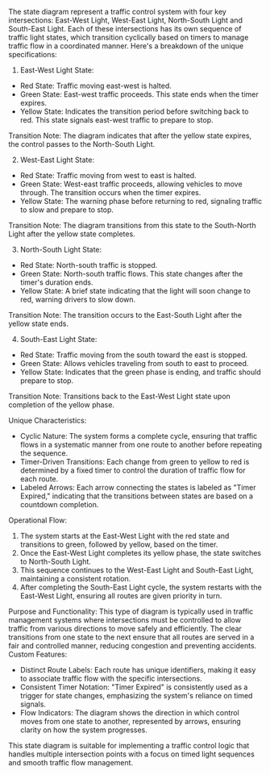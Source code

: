 The state diagram  represent a traffic control system with four key intersections: East-West Light, West-East Light, North-South Light and  South-East Light. Each of these intersections has its own sequence of traffic light states, which transition cyclically based on timers to manage traffic flow in a coordinated manner. Here's a breakdown of the unique specifications:

 1. East-West Light State:
   - Red State: Traffic moving east-west is halted.
   - Green State: East-west traffic proceeds. This state ends when the timer expires.
   - Yellow State: Indicates the transition period before switching back to red. This state signals east-west traffic to prepare to stop.

   Transition Note: The diagram indicates that after the yellow state expires, the control passes to the
North-South Light.

 2. West-East Light State:
   - Red State: Traffic moving from west to east is halted.
   - Green State: West-east traffic proceeds, allowing vehicles to move through. The transition occurs when the timer expires.
   - Yellow State: The warning phase before returning to red, signaling traffic to slow and prepare to stop.

   Transition Note: The diagram transitions from this state to the South-North Light  after the yellow state completes.

 3. North-South Light State:
   - Red State: North-south traffic is stopped.
   - Green State: North-south traffic flows. This state changes after the timer's duration ends.
   - Yellow State: A brief state indicating that the light will soon change to red, warning drivers to slow down.

   Transition Note: The transition occurs to the  East-South Light  after the yellow state ends.

 4. South-East Light State:
   - Red State: Traffic moving from the south toward the east is stopped.
   - Green State: Allows vehicles traveling from south to east to proceed.
   - Yellow State: Indicates that the green phase is ending, and traffic should prepare to stop.

   Transition Note: Transitions back to the  East-West Light state upon completion of the yellow phase.

 Unique Characteristics:
- Cyclic Nature: The system forms a complete cycle, ensuring that traffic flows in a systematic manner from one route to another before repeating the sequence.
- Timer-Driven Transitions: Each change from green to yellow to red is determined by a fixed timer to control the duration of traffic flow for each route.
- Labeled Arrows: Each arrow connecting the states is labeled as "Timer Expired," indicating that the transitions between states are based on a countdown completion.

 Operational Flow:
1. The system starts at the East-West Light with the red state and transitions to green, followed by yellow, based on the timer.
2. Once the East-West Light completes its yellow phase, the state switches to North-South Light.
3. This sequence continues to the West-East Light and South-East Light, maintaining a consistent rotation.
4. After completing the South-East Light cycle, the system restarts with the East-West Light, ensuring all routes are given priority in turn.

 Purpose and Functionality:
This type of diagram is typically used in traffic management systems where intersections must be controlled to allow traffic from various directions to move safely and efficiently. The clear transitions from one state to the next ensure that all routes are served in a fair and controlled manner, reducing congestion and preventing accidents.
 Custom Features:
- Distinct Route Labels: Each route has unique identifiers, making it easy to associate traffic flow with the specific intersections.
- Consistent Timer Notation: "Timer Expired" is consistently used as a trigger for state changes, emphasizing the system's reliance on timed signals.
- Flow Indicators: The diagram shows the direction in which control moves from one state to another, represented by arrows, ensuring clarity on how the system progresses.

This state diagram is suitable for implementing a traffic control logic that handles multiple intersection points with a focus on timed light sequences and smooth traffic flow management.
